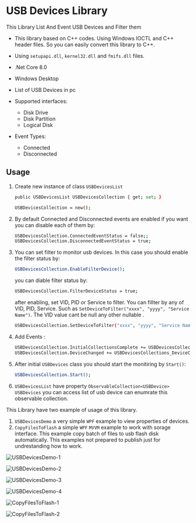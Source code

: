 # USB Devices Library
This Library List And Event USB Devices and Filter them


- This library based on C++ codes. Using Windows IOCTL and C++ header files. So you can easily convert this library to C++.
- Using `setupapi.dll`, `kernel32.dll` and `fmifs.dll` files.
- .Net Core 8.0
- Windows Desktop 
- List of USB Devices in pc
- Supported interfaces:
  - Disk Drive
  - Disk Partition
  - Logical Disk

- Event Types:
  - Connected
  - Disconnected

## Usage
 1. Create new instance of class `USBDevicesList`
    ```sh
    public USBDevicesList USBDevicesCollection { get; set; }
    ```

    ```sh
    USBDevicesCollection = new();
    ```

2. By default Connected and Disconnected events are enabled if you want you can disable each of them by:
    ```sh
   USBDevicesCollection.ConnectedEventStatus = false;;
   USBDevicesCollection.DisconnectedEventStatus = true;
   ```

3. You can set filter to monitor usb devices. In this case you should enable the filter status by: 
   ```sh
   USBDevicesCollection.EnableFilterDevice();
   ```
   you can diable filter status by:
   ```sh
   USBDevicesCollection.FilterDeviceStatus = true;
   ```
   after enabling, set VID, PID or Service to filter. You can fillter by any of VID, PID, Service. Such as `SetDeviceToFilter("xxxx", "yyyy", "Service Name")`. The VID value cant be null any other nullable .
   ```sh
   USBDevicesCollection.SetDeviceToFilter("xxxx", "yyyy", "Service Name");
   ```
   

4. Add Events :
   ```sh
   USBDevicesCollection.InitialCollectionsComplete += USBDevicesCollections_InitialCollectionsComplete;
   USBDevicesCollection.DeviceChanged += USBDevicesCollections_DeviceChanged;
   ```

5. After initial `USBDevices` class you should start the monitiring by `Start()`:
   ```sh
   USBDevicesCollection.Start();
   ```

6. `USBDevicesList` have property `ObservableCollection<USBDevice> USBDevices` you can access list of usb device can enumrate this observable collection.

This Library have two example of usage of this library.
1. `USBDevicesDemo` a very simple `WPF` example to view properties of devices.
2. `CopyFilesToFlash` a simple `WPF` `MVVM` example to work with sorage interface. This example copy batch of files to usb flash disk automatically. This examples not prepared to publish just for undrestanding how to work.  

![USBDevicesDemo-1](https://github.com/bakhshipoor/USBDevices/assets/2270529/0b873117-bf46-4962-bb34-6ecd9cfd1d1d)

![USBDevicesDemo-2](https://github.com/bakhshipoor/USBDevices/assets/2270529/3c2f4b65-bc51-49db-af03-b87e48fb7605)

![USBDevicesDemo-3](https://github.com/bakhshipoor/USBDevices/assets/2270529/059dc2db-2c80-4772-a1e8-9885403dbda2)

![USBDevicesDemo-4](https://github.com/bakhshipoor/USBDevices/assets/2270529/c09e81ab-59dd-4a22-9622-dee38b414f92)

![CopyFilesToFlash-1](https://github.com/bakhshipoor/USBDevices/assets/2270529/bd04ac13-bc25-4e69-b69e-e45ce0874791)

![CopyFilesToFlash-2](https://github.com/bakhshipoor/USBDevices/assets/2270529/c9992ad0-4086-4190-814a-3577da294708)






